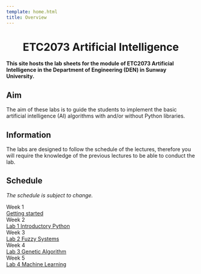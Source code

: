 ```yaml
---
template: home.html
title: Overview
---
```


<h1 style="text-align: center">ETC2073 Artificial Intelligence</h1>

**This site hosts the lab sheets for the module of ETC2073 Artificial Intelligence in the Department of Engineering (DEN) in Sunway University.**

## Aim

The aim of these labs is to guide the students to implement the basic artificial intelligence (AI) algorithms with and/or without Python libraries.

## Information

The labs are designed to follow the schedule of the lectures, therefore you will require the knowledge of the previous lectures to be able to conduct the lab.

## Schedule 

*The schedule is subject to change.*

<div class="timeline">
    <div class="container right">
        <div class="date">Week 1</div>
        <div class="content"><a href="./get-start">Getting started</a></div>
    </div>
    <div class="container right">
        <div class="date">Week 2</div>
        <div class="content"><a href="./lab1-introductory-python">Lab 1 Introductory Python</a></div>
    </div>
    <div class="container right">
        <div class="date">Week 3</div>
        <div class="content"><a href="./lab2-fuzzy">Lab 2 Fuzzy Systems</a></div>
    </div>
    <div class="container right">
        <div class="date">Week 4</div>
        <div class="content"><a href="./lab3-genetic-algorithm">Lab 3 Genetic Algorithm</a></div>
    </div>
    <!-- <div class="container right">
        <div class="date">Week 5</div>
        <div class="content"><a href="./lab4-pso">Lab 4 Particle Swarm Optimisation</a></div>
    </div> -->
    <div class="container right">
        <div class="date">Week 5</div>
        <div class="content"><a href="./lab4-decision-tree/">Lab 4 Machine Learning</a></div>
    </div>
</div>
